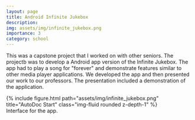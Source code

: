 ```yaml
---
layout: page
title: Android Infinite Jukebox
description: 
img: assets/img/infinite_jukebox.png
importance: 3
category: school
---
```


This was a capstone project that I worked on with other seniors. The projectb was to develop a Android app version of the Infinite Jukebox. The app had to play a song for "forever" and demonstrate features similar to other media player applications. We developed the app and then presented our work to our professors. The presentation included a demonstration of the application.

<div class="row justify-content-center">
    <div class="col-sm-8 mt-3 mt-md-0">
        {% include figure.html path="assets/img/infinite_jukebox.png" title="AutoDoc Start" class="img-fluid rounded z-depth-1" %}
    </div>
</div>
<div class="caption">
    Interface for the app.
</div>
